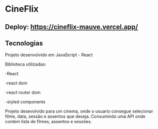 # CineFlix
## Deploy: https://cineflix-mauve.vercel.app/
## Tecnologias

Projeto desenvolvido em JavaScript - React

Biblioteca utilizadas:

-React

-react dom

-react router dom

-styled components

Projeto desevolvido para um cinema, onde o usuario consegue selecionar filme, data, sessão e assentos que deseja. Consumindo uma API onde contem lista de filmes, assentos e sessões.


